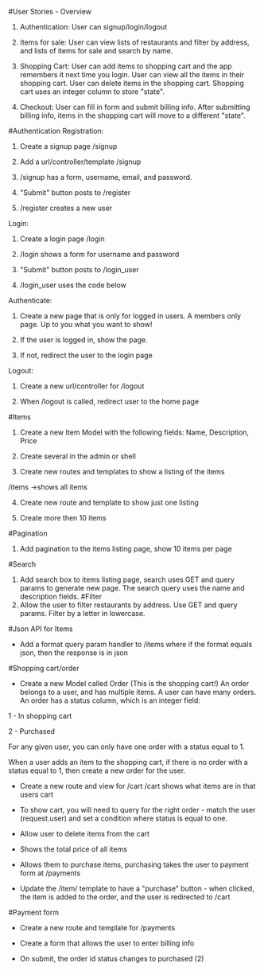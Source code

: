 #User Stories - Overview

1. Authentication: User can signup/login/logout

2. Items for sale: User can view lists of restaurants and filter by address, and lists of items for sale and search by name.

3. Shopping Cart: User can add items to shopping cart and the app remembers it next time you login. User can view all the items in their shopping cart. User can delete items in the shopping cart. Shopping cart uses an integer column to store "state".

4. Checkout: User can fill in form and submit billing info. After submitting billing info, items in the shopping cart will move to a different "state".

#Authentication
Registration:

1. Create a signup page /signup

2. Add a url/controller/template /signup

3. /signup has a form, username, email, and password.

4. "Submit" button posts to /register

5. /register creates a new user

Login:

1. Create a login page /login

2. /login shows a form for username and password

3. "Submit" button posts to /login_user

4. /login_user uses the code below

Authenticate:

1. Create a new page that is only for logged in users. A members only page. Up to you what you want to show!

2. If the user is logged in, show the page.

3. If not, redirect the user to the login page

Logout:

1. Create a new url/controller for /logout

2. When /logout is called, redirect user to the home page

#Items

1. Create a new Item Model with the following fields:
   Name, Description, Price

2. Create several in the admin or shell

3. Create new routes and templates to show a listing of the items

/items ->shows all items

4. Create new route and template to show just one listing

5. Create more then 10 items

#Pagination

1. Add pagination to the items listing page, show 10 items per page

#Search

1. Add search box to items listing page, search uses GET and query params to generate new page. The search query uses the name and description fields.
   #Filter
1. Allow the user to filter restaurants by address. Use GET and query params. Filter by a letter in lowercase.

#Json API for Items

- Add a format query param handler to /items where if the format equals json, then the response is in json

#Shopping cart/order

- Create a new Model called Order (This is the shopping cart!)
  An order belongs to a user, and has multiple items. A user can have many orders. An order has a status column, which is an integer field:

1 - In shopping cart

2 - Purchased

For any given user, you can only have one order with a status equal to 1.

When a user adds an item to the shopping cart, if there is no order with a status equal to 1, then create a new order for the user.

- Create a new route and view for /cart
  /cart shows what items are in that users cart

- To show cart, you will need to query for the right order - match the user (request.user) and set a condition where status is equal to one.

- Allow user to delete items from the cart

- Shows the total price of all items

- Allows them to purchase items, purchasing takes the user to payment form at /payments

- Update the /item/ template to have a "purchase" button - when clicked, the item is added to the order, and the user is redirected to /cart

#Payment form

- Create a new route and template for /payments

- Create a form that allows the user to enter billing info

- On submit, the order id status changes to purchased (2)

<!-- https://www.youtube.com/watch?v=Yt8XkYIdhVU -->
